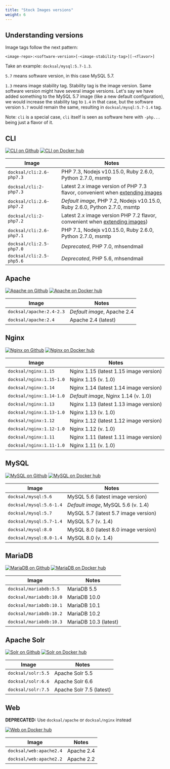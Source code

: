 ```yaml
---
title: "Stock Images versions"
weight: 6
---
```


## Understanding versions

Image tags follow the next pattern: 

    <image-repo>:<software-version>[-<image-stability-tag>][-<flavor>]

Take an example: `docksal/mysql:5.7-1.3`. 

`5.7` means software version, in this case MySQL 5.7. 

`1.3` means image stability tag. Stability tag is the image version. 
Same software version might have several image versions. 
Let's say we have added something to the MySQL 5.7 image (like a new default configuration), 
we would increase the stability tag to `1.4` in that case, but the software version `5.7` would remain the same,
resulting in `docksal/mysql:5.7-1.4` tag.

Note: `cli` is a special case, `cli` itself is seen as software here with `-php...` being just a flavor of it. 

## CLI

[![CLI on Github](https://img.shields.io/badge/Release%20notes-black.svg?logo=github&style=flat-square&classes=inline)](https://github.com/docksal/service-cli/releases)
[![CLI on Docker hub](https://img.shields.io/badge/View%20on%20Docker%20Hub-gray.svg?logo=docker&style=flat-square&classes=inline)](https://hub.docker.com/r/docksal/cli/tags)

| Image| Notes |
|------|------|
| `docksal/cli:2.6-php7.3` | PHP 7.3, Nodejs v10.15.0, Ruby 2.6.0, Python 2.7.0, msmtp |
| `docksal/cli:2-php7.3`   | Latest 2.x image version of PHP 7.3 flavor, convenient when [extending images](/stack/extend-images.md)
| `docksal/cli:2.6-php7.2` | *Default image*, PHP 7.2, Nodejs v10.15.0, Ruby 2.6.0, Python 2.7.0, msmtp |
| `docksal/cli:2-php7.2`   | Latest 2.x image version PHP 7.2 flavor, convenient when [extending images](/stack/extend-images.md))
| `docksal/cli:2.6-php7.1` | PHP 7.1, Nodejs v10.15.0, Ruby 2.6.0, Python 2.7.0, msmtp |
| `docksal/cli:2.5-php7.0` | *Deprecated*, PHP 7.0, mhsendmail |
| `docksal/cli:2.5-php5.6` | *Deprecated*, PHP 5.6, mhsendmail |

## Apache

[![Apache on Github](https://img.shields.io/badge/Release%20notes-black.svg?logo=github&style=flat-square&classes=inline)](https://github.com/docksal/service-apache/releases)
[![Apache on Docker hub](https://img.shields.io/badge/View%20on%20Docker%20Hub-gray.svg?logo=docker&style=flat-square&classes=inline)](https://hub.docker.com/r/docksal/apache/tags)

| Image| Notes |
|------|------|
| `docksal/apache:2.4-2.3` | *Default image*, Apache 2.4 |
| `docksal/apache:2.4`     | Apache 2.4 (latest) |

## Nginx 

[![Nginx on Github](https://img.shields.io/badge/Release%20notes-black.svg?logo=github&style=flat-square&classes=inline)](https://github.com/docksal/service-nginx/releases)
[![Nginx on Docker hub](https://img.shields.io/badge/View%20on%20Docker%20Hub-gray.svg?logo=docker&style=flat-square&classes=inline)](https://hub.docker.com/r/docksal/nginx/tags)

| Image| Notes |
|------|------|
| `docksal/nginx:1.15`     | Nginx 1.15 (latest 1.15 image version) |
| `docksal/nginx:1.15-1.0` | Nginx 1.15 (v. 1.0) |
| `docksal/nginx:1.14`     | Nginx 1.14 (latest 1.14 image version) |
| `docksal/nginx:1.14-1.0` | *Default image*, Nginx 1.14 (v. 1.0) |
| `docksal/nginx:1.13`     | Nginx 1.13 (latest 1.13 image version) |
| `docksal/nginx:1.13-1.0` | Nginx 1.13 (v. 1.0) |
| `docksal/nginx:1.12`     | Nginx 1.12 (latest 1.12 image version) |
| `docksal/nginx:1.12-1.0` | Nginx 1.12 (v. 1.0) |
| `docksal/nginx:1.11`     | Nginx 1.11 (latest 1.11 image version) |
| `docksal/nginx:1.11-1.0` | Nginx 1.11 (v. 1.0) |

## MySQL 

[![MySQL on Github](https://img.shields.io/badge/Release%20notes-black.svg?logo=github&style=flat-square&classes=inline)](https://github.com/docksal/service-mysql/releases)
[![MySQL on Docker hub](https://img.shields.io/badge/View%20on%20Docker%20Hub-gray.svg?logo=docker&style=flat-square&classes=inline)](https://hub.docker.com/r/docksal/mysql/tags)

| Image| Notes |
|------|------|
| `docksal/mysql:5.6`      | MySQL 5.6 (latest image version) |
| `docksal/mysql:5.6-1.4`  | *Default image*, MySQL 5.6 (v. 1.4) |
| `docksal/mysql:5.7`      | MySQL 5.7 (latest 5.7 image version) |
| `docksal/mysql:5.7-1.4`  | MySQL 5.7 (v. 1.4) |
| `docksal/mysql:8.0`      | MySQL 8.0 (latest 8.0 image version) |
| `docksal/mysql:8.0-1.4`  | MySQL 8.0 (v. 1.4) |

## MariaDB

[![MariaDB on Github](https://img.shields.io/badge/Release%20notes-black.svg?logo=github&style=flat-square&classes=inline)](https://github.com/docksal/service-mariadb/releases)
[![MariaDB on Docker hub](https://img.shields.io/badge/View%20on%20Docker%20Hub-gray.svg?logo=docker&style=flat-square&classes=inline)](https://hub.docker.com/r/docksal/mariadb/tags)

| Image| Notes |
|------|------|
| `docksal/mariabdb:5.5`      | MariaDB 5.5 |
| `docksal/mariabdb:10.0`     | MariaDB 10.0 |
| `docksal/mariabdb:10.1`     | MariaDB 10.1 |
| `docksal/mariabdb:10.2`     | MariaDB 10.2 |
| `docksal/mariabdb:10.3`     | MariaDB 10.3 (latest) |

## Apache Solr

[![Solr on Github](https://img.shields.io/badge/Release%20notes-black.svg?logo=github&style=flat-square&classes=inline)](https://github.com/docksal/service-solr/releases)
[![Solr on Docker hub](https://img.shields.io/badge/View%20on%20Docker%20Hub-gray.svg?logo=docker&style=flat-square&classes=inline)](https://hub.docker.com/r/docksal/solr/tags)

| Image| Notes |
|------|------|
| `docksal/solr:5.5`      | Apache Solr 5.5 |
| `docksal/solr:6.6`      | Apache Solr 6.6 |
| `docksal/solr:7.5`      | Apache Solr 7.5 (latest) |


## Web 

**DEPRECATED:** Use `docksal/apache` or `docksal/nginx` instead

[![Web on Docker hub](https://img.shields.io/badge/View%20on%20Docker%20Hub-gray.svg?logo=docker&style=flat-square&classes=inline)](https://hub.docker.com/r/docksal/web/tags)

| Image| Notes |
|------|------|
| `docksal/web:apache2.4`     | Apache 2.4 |
| `docksal/web:apache2.2`     | Apache 2.2 |
